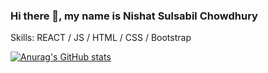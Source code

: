 ### Hi there 👋, my name is Nishat Sulsabil Chowdhury


Skills:  REACT / JS / HTML / CSS / Bootstrap








[![Anurag's GitHub stats](https://github-readme-stats.vercel.app/api?username=sulsabil)](https://github.com/anuraghazra/github-readme-stats)
